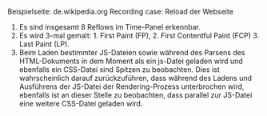 Beispielseite: de.wikipedia.org
Recording case: Reload der Webseite

1. Es sind insgesamt 8 Reflows im Time-Panel erkennbar.
2. Es wird 3-mal gemalt: 1. First Paint (FP), 2. First Contentful Paint (FCP) 3. Last Paint (LP).
3. Beim Laden bestimmter JS-Dateien sowie während des Parsens des HTML-Dokuments in dem Moment als ein js-Datei geladen wird und ebenfalls ein CSS-Datei sind Spitzen zu beobachten. Dies ist wahrscheinlich darauf zurückzuführen, dass während des Ladens und Ausführens der JS-Datei der Rendering-Prozess unterbrochen wird, ebenfalls ist an dieser Stelle zu beobachten, dass parallel zur JS-Datei eine weitere CSS-Datei geladen wird.
